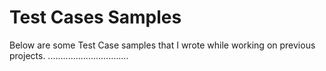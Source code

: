 # Test Cases Samples

Below are some Test Case samples that I wrote while working on previous projects.
................................


